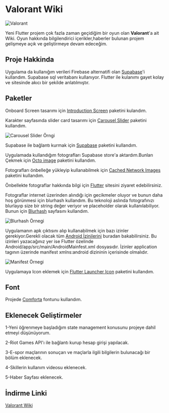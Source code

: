 # Valorant Wiki
![Valorant](https://wdgbdjqczgdpodxvxfwj.supabase.in/storage/v1/object/sign/valorant/readmePhotos/valorant_readme.jpg?token=eyJhbGciOiJIUzI1NiIsInR5cCI6IkpXVCJ9.eyJ1cmwiOiJ2YWxvcmFudC9yZWFkbWVQaG90b3MvdmFsb3JhbnRfcmVhZG1lLmpwZyIsImlhdCI6MTYzMjU2NTA0OCwiZXhwIjoxOTQ3OTI1MDQ4fQ.WPgPTqn5bpxN-zuBumtlwrTWMWy3pJCc1_gUHp5InWk)


Yeni Flutter projem çok fazla zaman geçidiğim bir oyun olan **Valorant**'a ait Wiki. Oyun hakkında bilgilendirici içerikler,haberler bulunan projem gelişmeye açık ve geliştirmeye devam edeceğim.

## Proje Hakkinda
Uygulama da kullanığım verileri Firebase alternatifi olan [Supabase](https://supabase.io/)'i kullandım. Supabase sql veritabanı kullanıyor. Flutter ile kulanımı gayet kolay ve sitesinde akıcı bir şekilde anlatılmıştır.

## Paketler
Onboard Screen tasarımı için [Introduction Screen](https://pub.dev/packages/introduction_screen) paketini kulandım.

Karakter sayfasında slider card tasarımı için [Carousel Slider](https://pub.dev/packages/carousel_slider) paketini kullandım.

![Carousel Slider Örngi](https://wdgbdjqczgdpodxvxfwj.supabase.in/storage/v1/object/sign/valorant/readmePhotos/carousel_Slider.gif?token=eyJhbGciOiJIUzI1NiIsInR5cCI6IkpXVCJ9.eyJ1cmwiOiJ2YWxvcmFudC9yZWFkbWVQaG90b3MvY2Fyb3VzZWxfU2xpZGVyLmdpZiIsImlhdCI6MTYzMjU2NDk5MiwiZXhwIjoxOTQ3OTI0OTkyfQ.iocP8sobn2calIMHDlNzFfDDn9MPvWQC_6n1oIryF_I)

Supabase ile bağlantı kurmak için [Supabase](https://pub.dev/packages/supabase) paketini kullandım.

Uygulamada kullandığım fotografları Supabase store'a aktardım.Bunları Çekmek için [Octo image](https://pub.dev/packages/octo_image) paketini kullandım.

Fotografları önbelleğe yükleyip kullanabilmek için [Cached Network Images](https://pub.dev/packages/cached_network_image) paketini kullandım.

Önbellekte fotograflar hakkında bilgi için [Flutter](https://flutter.dev/docs/cookbook/images/cached-images) sitesini ziyaret edebilirsiniz.

Fotograflar internet üzerinden alındığı için gecikmeler oluyor ve bunun daha hoş görünmesi için blurhash kullandım. Bu teknoloji aslında fotografınızı blurlayıp size bir string değer veriyor ve placeholder olarak kullanılabiliyor. Bunun için [Blurhash](https://blurha.sh/) sayfasını kullandım.

![Blurhash Örnegi](https://wdgbdjqczgdpodxvxfwj.supabase.in/storage/v1/object/sign/valorant/readmePhotos/readme_burhash.jpg?token=eyJhbGciOiJIUzI1NiIsInR5cCI6IkpXVCJ9.eyJ1cmwiOiJ2YWxvcmFudC9yZWFkbWVQaG90b3MvcmVhZG1lX2J1cmhhc2guanBnIiwiaWF0IjoxNjMyNTY0NzY2LCJleHAiOjE5NDc5MjQ3NjZ9.rin-YxAOCBDArz-0B7xjFfhwI9Vsg5BDwPMvYDEIJ7I)



Uygulamanın apk çıktısını alıp kullanabilmek için bazı izinler gerekiyor.Gerekli olacak tüm [Android İzinilerini](https://medium.com/gokhanyavas/android-permission-android-izinleri-903c4dd7c43) buradan bakabilirsiniz. Bu izinleri yazacağınız yer ise Flutter özelinde Android/app/src/main/AndroidMainfest.xml dosyasıdır. İzinler application tagının üzerinde manifest xmlns:android dizininin içerisinde olmalıdır. 

![Manifest Örnegi](https://wdgbdjqczgdpodxvxfwj.supabase.in/storage/v1/object/sign/valorant/readmePhotos/readme_manifest.png?token=eyJhbGciOiJIUzI1NiIsInR5cCI6IkpXVCJ9.eyJ1cmwiOiJ2YWxvcmFudC9yZWFkbWVQaG90b3MvcmVhZG1lX21hbmlmZXN0LnBuZyIsImlhdCI6MTYzMjU2NTAzNywiZXhwIjoxOTQ3OTI1MDM3fQ.FxRlwG39eqEt6HBB1igYhqa2KNf0CA9Kk8ubkZQGvJw)

Uygulamaya Icon eklemek için [Flutter Launcher Icon](https://pub.dev/packages/flutter_launcher_icons) paketini kullandım.







## Font 
Projede [Comforta](https://www.dafont.com/comfortaa.font) fontunu kullandım.

## Eklenecek Geliştirmeler
1-Yeni öğrenmeye başladığım state management konusunu projeye dahil etmeyi düşünüyorum.

2-Riot Games API'ı ile bağlantı kurup hesap girişi yapılacak.

3-E-spor maçlarının sonuçarı ve maçlarla ilgili bilgilerin bulunacağı bir bölüm eklenecek.

4-Skillerin kullanım videosu eklenecek.

5-Haber Sayfası eklenecek.

## İndirme Linki

  [Valorant Wiki](https://dosya.co/k63k089x43cs/valorant_Wiki.apk.html)



